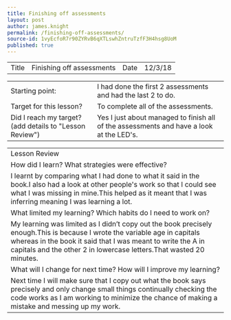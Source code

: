 ```yaml
---
title: Finishing off assessments
layout: post
author: james.knight
permalink: /finishing-off-assessments/
source-id: 1vyEcfoR7r90ZYRvB6qXTLswhZntruTzfF3H4hsg8UoM
published: true
---
```

<table>
  <tr>
    <td>Title</td>
    <td>Finishing off assessments </td>
    <td>Date</td>
    <td>12/3/18</td>
  </tr>
</table>


<table>
  <tr>
    <td>Starting point:</td>
    <td>I had done the first 2 assessments and had the last 2 to do.</td>
  </tr>
  <tr>
    <td>Target for this lesson?</td>
    <td>To complete all of the assessments.</td>
  </tr>
  <tr>
    <td>Did I reach my target? 
(add details to "Lesson Review")</td>
    <td>Yes I just about managed to finish all of the assessments and have a look at the LED's.</td>
  </tr>
</table>


<table>
  <tr>
    <td>Lesson Review</td>
  </tr>
  <tr>
    <td>How did I learn? What strategies were effective? </td>
  </tr>
  <tr>
    <td>I learnt by comparing what I had done to what it said in the book.I also had a look at other people's work so that I could see what I was missing in mine.This helped as it meant that I was inferring meaning I was learning a lot.</td>
  </tr>
  <tr>
    <td>What limited my learning? Which habits do I need to work on? </td>
  </tr>
  <tr>
    <td>My learning was limited as I didn’t copy out the book precisely enough.This is because I wrote the variable age in capitals whereas in the book it said that I was meant to write the A in capitals and the other 2 in lowercase letters.That wasted 20 minutes.</td>
  </tr>
  <tr>
    <td>What will I change for next time? How will I improve my learning?</td>
  </tr>
  <tr>
    <td>Next time I will make sure that I copy out what the book says precisely and only change small things continually checking the code works as I am working to minimize the chance of making a mistake and messing up my work.</td>
  </tr>
</table>


